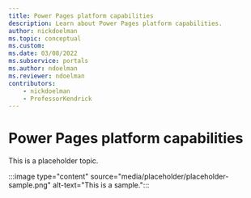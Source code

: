 ```yaml
---
title: Power Pages platform capabilities
description: Learn about Power Pages platform capabilities.
author: nickdoelman
ms.topic: conceptual
ms.custom: 
ms.date: 03/08/2022
ms.subservice: portals
ms.author: ndoelman
ms.reviewer: ndoelman
contributors:
    - nickdoelman
    - ProfessorKendrick
---
```


# Power Pages platform capabilities

This is a placeholder topic.

:::image type="content" source="media/placeholder/placeholder-sample.png" alt-text="This is a sample.":::
